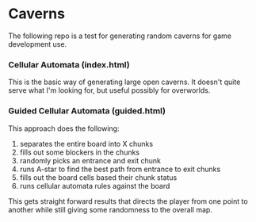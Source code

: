 # Caverns

The following repo is a test for generating random caverns for game development use.

### Cellular Automata (index.html)
This is the basic way of generating large open caverns. It doesn't quite serve what I'm looking for, but useful possibly for overworlds.

### Guided Cellular Automata (guided.html)
This approach does the following: 
1. separates the entire board into X chunks
2. fills out some blockers in the chunks
3. randomly picks an entrance and exit chunk
4. runs A-star to find the best path from entrance to exit chunks
5. fills out the board cells based their chunk status
5. runs cellular automata rules against the board

This gets straight forward results that directs the player from one point to another while still giving some randomness to the overall map.
